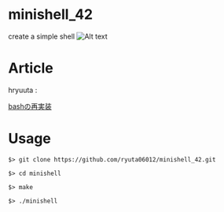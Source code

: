 # minishell_42
create a simple shell
![Alt text](/Users/handaryuuta/Desktop/minishell.png)

# Article
hryuuta :

[bashの再実装](https://tarry-single-524.notion.site/minishell-bec315c096894e3cb886fa0b180c729f)

# Usage
```
$> git clone https://github.com/ryuta06012/minishell_42.git

$> cd minishell

$> make

$> ./minishell
```
